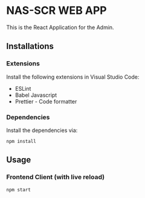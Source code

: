 # NAS-SCR WEB APP

This is the React  Application for the Admin.

## Installations

### Extensions

Install the following extensions in Visual Studio Code:

- ESLint
- Babel Javascript
- Prettier - Code formatter


### Dependencies

Install the dependencies via:
```
npm install
```

## Usage

### Frontend Client (with live reload)
```
npm start
```